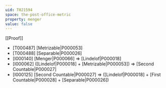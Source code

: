 ```yaml
---
uid: T021594
space: the-post-office-metric
property: menger
value: false
---
```

[[Proof]]

* [T000487] [Metrizable|P000053]
* [T000488] [Separable|P000026]
* [I000140] [Menger|P000066] => [Lindelof|P000018]
* [I000062] ([Lindelof|P000018] + [Metrizable|P000053]) => [Second Countable|P000027]
* [I000125] [Second Countable|P000027] => ([Lindelof|P000018] + [First Countable|P000028] + [Separable|P000026])

